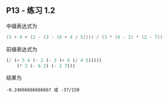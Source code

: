 ## P13 - 练习 1.2

中缀表达式为

``` Lua
(5 + 4 + (2 - (3 - (6 + 4 / 5)))) / (3 * (6 - 2) * (2 - 7))
```

前缀表达式为

``` Scheme
(/ (+ 5 4 (- 2 (- 3 (+ 6 (/ 4 5))))) 
	(* 3 (- 6 2) (- 2 7)))

```

结果为

```
-0.24666666666667 或 -37/150
```
